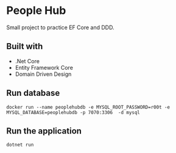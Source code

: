 # People Hub

Small project to practice EF Core and DDD.

## Built with

- .Net Core
- Entity Framework Core
- Domain Driven Design

## Run database

```
docker run --name peoplehubdb -e MYSQL_ROOT_PASSWORD=r00t -e MYSQL_DATABASE=peoplehubdb -p 7070:3306  -d mysql
```

## Run the application

```
dotnet run
```

